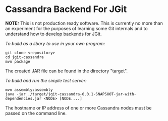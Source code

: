 Cassandra Backend For JGit
==========================

**NOTE:** This is not production ready software. This is currently no more than
an experiment for the purposes of learning some Git internals and to understand
how to develop backends for JGit.

*To build as a libary to use in your own program:*

    git clone <repository>
    cd jgit-cassandra
    mvn package

The created JAR file can be found in the directory "target".

*To build and run the simple test server:*

    mvn assembly:assembly
    java -jar ./target/jgit-cassandra-0.0.1-SNAPSHOT-jar-with-dependencies.jar <NODE> [NODE....]

The hostname or IP address of one or more Cassandra nodes must be passed on the
command line.
